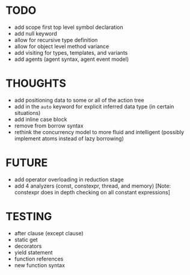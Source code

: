 # TODO

- add scope first top level symbol declaration
- add null keyword
- allow for recursive type definition
- allow for object level method variance
- add visiting for types, templates, and variants
- add agents (agent syntax, agent event model)

# THOUGHTS

- add positioning data to some or all of the action tree
- add in the `auto` keyword for explicit inferred data type (in certain situations)
- add inline case block
- remove from borrow syntax
- rethink the concurrency model to more fluid and intelligent (possibly implement atoms instead of lazy borrowing)

# FUTURE

- add operator overloading in reduction stage
- add 4 analyzers (const, constexpr, thread, and memory) [Note: constexpr does in depth checking on all constant expressions]

# TESTING

- after clause (except clause)
- static get
- decorators
- yield statement
- function references
- new function syntax
